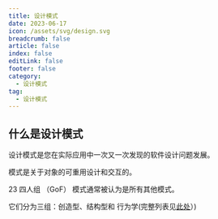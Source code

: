 ```yaml
---
title: 设计模式
date: 2023-06-17
icon: /assets/svg/design.svg
breadcrumb: false
article: false
index: false
editLink: false
footer: false
category:
  - 设计模式
tag:
  - 设计模式
---
```


## 什么是设计模式

设计模式是您在实际应用中一次又一次发现的软件设计问题发展。

模式是关于对象的可重用设计和交互的。

23 四人组 （GoF） 模式通常被认为是所有其他模式。

它们分为三组：创造型、结构型和 行为学(完整列表见[此处](https://www.dofactory.com/net/design-patterns)）)